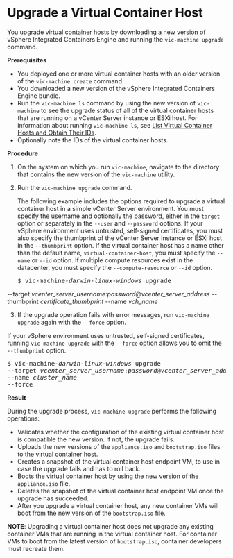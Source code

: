# Upgrade a Virtual Container Host #

You upgrade virtual container hosts by downloading a new version of vSphere Integrated Containers Engine and running the `vic-machine upgrade` command.

**Prerequisites**

- You deployed one or more virtual container hosts with an older version of the `vic-machine create` command.
- You downloaded a new version of the vSphere Integrated Containers Engine bundle.
- Run the `vic-machine ls` command by using the new version of `vic-machine` to see the upgrade status of all of the virtual container hosts that are running on a vCenter Server instance or ESXi host. For information about running `vic-machine ls`, see [List Virtual Container Hosts and Obtain Their IDs](list_vch.md).
- Optionally note the IDs of the virtual container hosts.

**Procedure**

1. On the system on which you run `vic-machine`, navigate to the directory that contains the new version of the `vic-machine` utility.
2. Run the `vic-machine upgrade` command. 

   The following example includes the options required to upgrade a virtual container host in a simple vCenter Server environment. You must specify the username and optionally the password, either in the `target` option or separately in the `--user` and `--password` options. If your vSphere environment uses untrusted, self-signed certificates, you must also specify the thumbprint of the vCenter Server instance or ESXi host in the `--thumbprint` option. If the virtual container host has a name other than the default name, `virtual-container-host`, you must specify the `--name` or `--id` option. If multiple compute resources exist in the datacenter, you must specify the `--compute-resource` or `--id` option.

   <pre>$ vic-machine<i>-darwin</i><i>-linux</i><i>-windows</i> upgrade
--target <i>vcenter_server_username</i>:<i>password</i>@<i>vcenter_server_address</i>
--thumbprint <i>certificate_thumbprint</i>
--name <i>vch_name</i></pre>

3. If the upgrade operation fails with error messages, run `vic-machine upgrade` again with the `--force` option.

  If your vSphere environment uses untrusted, self-signed certificates, running `vic-machine upgrade` with the `--force` option allows you to omit the `--thumbprint` option.

   <pre>$ vic-machine<i>-darwin</i><i>-linux</i><i>-windows</i> upgrade
--target <i>vcenter_server_username</i>:<i>password</i>@<i>vcenter_server_address</i>
--name <i>cluster_name</i></i>
--force</pre>

**Result**

During the upgrade process, `vic-machine upgrade` performs the following operations:

- Validates whether the configuration of the existing virtual container host is compatible the new version. If not, the upgrade fails. 
- Uploads the new versions of the `appliance.iso` and `bootstrap.iso` files to the virtual container host.
- Creates a snapshot of the virtual container host endpoint VM, to use in case the upgrade fails and has to roll back.
- Boots the virtual container host by using the new version of the `appliance.iso` file.
- Deletes the snapshot of the virtual container host endpoint VM once the upgrade has succeeded.
- After you upgrade a virtual container host, any new container VMs will boot from the new version of the `bootstrap.iso` file.

**NOTE**:  Upgrading a virtual container host does not upgrade any  existing container VMs that are running in the virtual container host. For container VMs to boot from the latest version of `bootstrap.iso`, container developers must recreate them.